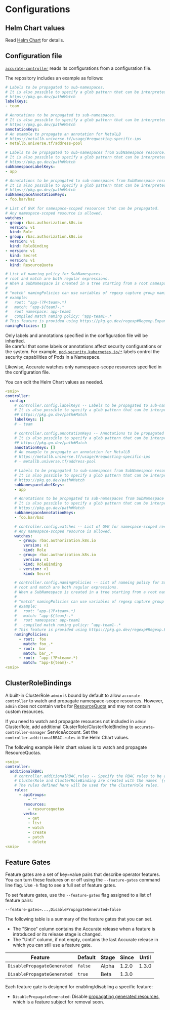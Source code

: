 # Configurations

## Helm Chart values

Read [Helm Chart](helm.md) for details.

## Configuration file

[`accurate-controller`](accurate-controller.md) reads its configurations from a configuration file.

The repository includes an example as follows:

```yaml
# Labels to be propagated to sub-namespaces.
# It is also possible to specify a glob pattern that can be interpreted by Go's "path.Match" func.
# https://pkg.go.dev/path#Match
labelKeys:
- team

# Annotations to be propagated to sub-namespaces.
# It is also possible to specify a glob pattern that can be interpreted by Go's "path.Match" func.
# https://pkg.go.dev/path#Match
annotationKeys:
# An example to propagate an annotation for MetalLB
# https://metallb.universe.tf/usage/#requesting-specific-ips
- metallb.universe.tf/address-pool

# Labels to be propagated to sub-namespaces from SubNamespace resource.
# It is also possible to specify a glob pattern that can be interpreted by Go's "path.Match" func.
# https://pkg.go.dev/path#Match
subNamespaceLabelKeys:
- app

# Annotations to be propagated to sub-namespaces from SubNamespace resource.
# It is also possible to specify a glob pattern that can be interpreted by Go's "path.Match" func.
# https://pkg.go.dev/path#Match
subNamespaceAnnotationKeys:
- foo.bar/baz

# List of GVK for namespace-scoped resources that can be propagated.
# Any namespace-scoped resource is allowed.
watches:
- group: rbac.authorization.k8s.io
  version: v1
  kind: Role
- group: rbac.authorization.k8s.io
  version: v1
  kind: RoleBinding
- version: v1
  kind: Secret
- version: v1
  kind: ResourceQuota

# List of nameing policy for SubNamespaces.
# root and match are both regular expressions.
# When a SubNamespace is created in a tree starting from a root namespace and the root namespace's name matches the "root" regular expression, the SubNamespace name is validated with the "match" regular expression.
#
# "match" namingPolicies can use variables of regexp capture group naming of "root" namingPolicies.
# example:
#   root: ^app-(?P<team>.*)
#   match: ^app-${team}-.*
#   root namespace: app-team1
#   compiled match naming policy: ^app-team1-.*
# This feature is provided using https://pkg.go.dev/regexp#Regexp.Expand
namingPolicies: []
```

Only labels and annotations specified in the configuration file will be inherited.  
Be careful that some labels or annotations affect security configurations or the system.
For example, [`pod-security.kubernetes.io/*`](https://kubernetes.io/docs/concepts/security/pod-security-admission/#pod-security-admission-labels-for-namespaces) labels control the security capabilities of Pods in a Namespace.

Likewise, Accurate watches only namespace-scope resources specified in the configuration file.

You can edit the Helm Chart values as needed.

```yaml
<snip>
controller:
  config:
    # controller.config.labelKeys -- Labels to be propagated to sub-namespaces.
    # It is also possible to specify a glob pattern that can be interpreted by Go's "path.Match" func.
    ## https://pkg.go.dev/path#Match
    labelKeys: []
    # - team

    # controller.config.annotationKeys -- Annotations to be propagated to sub-namespaces.
    # It is also possible to specify a glob pattern that can be interpreted by Go's "path.Match" func.
    ## https://pkg.go.dev/path#Match
    annotationKeys: []
    # An example to propagate an annotation for MetalLB
    # https://metallb.universe.tf/usage/#requesting-specific-ips
    # - metallb.universe.tf/address-pool

    # Labels to be propagated to sub-namespaces from SubNamespace resource.
    # It is also possible to specify a glob pattern that can be interpreted by Go's "path.Match" func.
    # https://pkg.go.dev/path#Match
    subNamespaceLabelKeys:
    - app

    # Annotations to be propagated to sub-namespaces from SubNamespace resource.
    # It is also possible to specify a glob pattern that can be interpreted by Go's "path.Match" func.
    # https://pkg.go.dev/path#Match
    subNamespaceAnnotationKeys:
    - foo.bar/baz

    # controller.config.watches -- List of GVK for namespace-scoped resources that can be propagated.
    # Any namespace-scoped resource is allowed.
    watches:
      - group: rbac.authorization.k8s.io
        version: v1
        kind: Role
      - group: rbac.authorization.k8s.io
        version: v1
        kind: RoleBinding
      - version: v1
        kind: Secret

    # controller.config.namingPolicies -- List of nameing policy for SubNamespaces.
    # root and match are both regular expressions.
    # When a SubNamespace is created in a tree starting from a root namespace and the root namespace's name matches the "root" regular expression, the SubNamespace name is validated with the "match" regular expression.
    #
    # "match" namingPolicies can use variables of regexp capture group naming of "root" namingPolicies.
    # example:
    #   root: ^app-(?P<team>.*)
    #   match: ^app-${team}-.*
    #   root namespace: app-team1
    #   compiled match naming policy: ^app-team1-.*
    # This feature is provided using https://pkg.go.dev/regexp#Regexp.Expand
    namingPolicies:
      - root:  foo
        match: foo_.*
      - root:  bar
        match: bar_.*
      - root:  ^app-(?P<team>.*)
        match: ^app-${team}-.*
<snip>
```

## ClusterRoleBindings

A built-in ClusterRole `admin` is bound by default to allow `accurate-controller` to watch and propagate namespace-scope resources. However, `admin` does not contain verbs for [ResourceQuota][] and may not contain custom resources.

If you need to watch and propagate resources not included in `admin` ClusterRole, add additional ClusterRole/ClusterRoleBinding to `accurate-controller-manager` ServiceAccount.
Set the `controller.additionalRBAC.rules` in the Helm Chart values.

The following example Helm chart values is to watch and propagate ResourceQuotas.

```yaml
<snip>
controller:
  additionalRBAC:
    # controller.additionalRBAC.rules -- Specify the RBAC rules to be added to the controller.
    # ClusterRole and ClusterRoleBinding are created with the names `{{ release name }}-additional-resources`.
    # The rules defined here will be used for the ClusterRole rules.
    rules:
      - apiGroups:
          - ""
        resources:
          - resourcequotas
        verbs:
          - get
          - list
          - watch
          - create
          - patch
          - delete
<snip>
```

## Feature Gates

Feature gates are a set of key=value pairs that describe operator features.
You can turn these features on or off using the `--feature-gates` command line flag.
Use `-h` flag to see a full set of feature gates.

To set feature gates, use the `--feature-gates` flag assigned to a list of feature pairs:

```shell
--feature-gates=...,DisablePropagateGenerated=false
```

The following table is a summary of the feature gates that you can set.

- The "Since" column contains the Accurate release when a feature is introduced
  or its release stage is changed.
- The "Until" column, if not empty, contains the last Accurate release in which
  you can still use a feature gate.

| Feature | Default | Stage | Since | Until |
|---------|---------|-------|-------|-------|
| `DisablePropagateGenerated` | `false` | Alpha | 1.2.0 | 1.3.0 |
| `DisablePropagateGenerated` | `true` | Beta | 1.3.0 | |

Each feature gate is designed for enabling/disabling a specific feature:

- `DisablePropagateGenerated`: Disable [propagating generated resources](concepts.md#propagating-generated-resources),
  which is a feature subject for removal soon.

[ResourceQuota]: https://kubernetes.io/docs/concepts/policy/resource-quotas/
